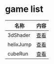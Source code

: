 # game list
| 名称         | 内容                        |
| ------------ | --------------------------- |
| 3dShader | [查看](https://krapnikkk.github.io/laya_game/3dShader/bin/index.html) |
| helixJump | [查看](https://krapnikkk.github.io/laya_game/helixJump/bin/index.html) |
| cubeRun | [查看](https://krapnikkk.github.io/laya_game/cubeRun/bin/index.html) |